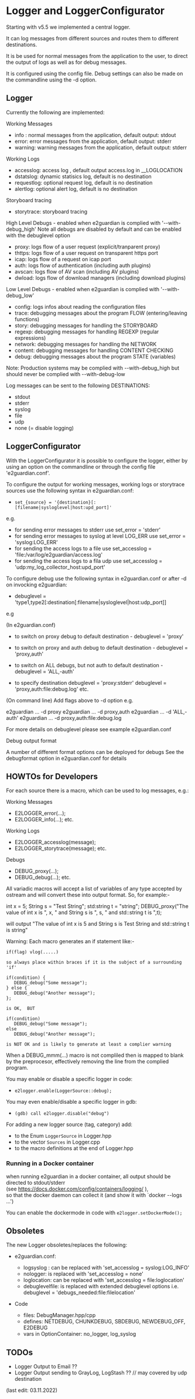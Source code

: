 # Logger and LoggerConfigurator

Starting with v5.5 we implemented a central logger.
  
It can log messages from different sources and routes them to different destinations.  

It is be used for normal messages from the application to the user, to direct the output
of logs as well as for debug messages. 

It is configured using the config file. Debug settings can also be made on the commandline using
 the -d option.

## Logger

Currently the following are implemented:

Working Messages
- info : normal messages from the application, default output: stdout
- error: error messages from the application, default output: stderr
- warning: warning messages from the application, default output: stderr

Working Logs
- accesslog: access log , default output access.log in __LOGLOCATION
- dstatslog: dynamic statisics log,  default is no destination
- requestlog: optional request log,  default is no destination
- alertlog: optional alert log,  default is no destination

Storyboard tracing
- storytrace: storyboard tracing

High Level Debugs - enabled when e2guardian is complied with '--with-debug_high'
	Note all debugs are disabled by default and can be enabled with the debuglevel option

- proxy: logs flow of a user request (explicit/tranparent proxy)
- thttps: logs flow of a user request on transparent https port 
- icap: logs flow of a request on icap port 
- auth: logs flow of authentication (including auth plugins)
- avscan: logs flow of AV scan (including AV plugins)
- dwload: logs flow of download managers (including download plugins)

Low Level Debugs - enabled when e2guardian is complied with '--with-debug_low'

- config: logs infos about reading the configuration files
- trace: debugging messages about the program FLOW (entering/leaving functions)
- story:  debugging messages for handling the STORYBOARD
- regexp: debugging messages for handling REGEXP (regular expressions)
- network: debugging messages for handling the NETWORK
- content: debugging messages for handling CONTENT CHECKING
- debug: debugging messages about the program STATE (variables)

Note: Production systems may be complied with --with-debug_high but should never be complied
 with --with-debug-low

Log messages can be sent to the following DESTINATIONS:

- stdout
- stderr
- syslog
- file
- udp
- none (= disable logging)

## LoggerConfigurator

With the LoggerConfigurator it is possible to configure the logger, either by using an option on the commandline or through the config file 'e2guardian.conf'.

To configure the output for working messages, working logs or storytrace sources use the following
 syntax in e2guardian.conf:

- `set_{source} = '{destination}[:[filename|sysloglevel|host:upd_port]'`

e.g.

- for sending error messages to stderr use  set_error = 'stderr' 
- for sending error messages to syslog at level LOG_ERR use  set_error = 'syslog:LOG_ERR'  
- for sending the access logs to a file use set_accesslog = 'file:/var/log/e2guardian/access.log'
- for sending the access logs to a fila udp use set_accesslog = 'udp:my_log_collector_host:upd_port'

To configure debug use the following syntax in e2guardian.conf or after -d on invocking e2guardian:

- debuglevel = 'type1,type2[:destination[:filename|sysloglevel|host:udp_port]]

e.g 

(In e2guardian.conf)
- to switch on proxy debug to default destination - debuglevel = 'proxy'
- to switch on proxy and auth debug to default destination - debuglevel = 'proxy,auth'
- to switch on ALL debugs, but not auth to default destination - debuglevel = 'ALL,-auth'

- to specify destination
  debuglevel = 'proxy:stderr'
  debuglevel = 'proxy,auth:file:debug.log'
  etc.

(On command line)
Add flags above to -d option e.g.

e2guardian ... -d proxy
e2guardian ... -d proxy,auth
e2guardian ... -d 'ALL,-auth'
e2guardian ... -d proxy,auth:file:debug.log

For more details on debuglevel please see example e2guardian.conf

Debug output format

A number of different format options can be deployed for debugs
See the debugformat option in e2guardian.conf for details


## HOWTOs for Developers

For each source there is a macro, which can be used to log messages, e.g.:

Working Messages  
- E2LOGGER_error(...); 
- E2LOGGER_info(...);
etc.

Working Logs 
- E2LOGGER_accesslog(message);
- E2LOGGER_storytrace(message);
etc.

Debugs
- DEBUG_proxy(...);
- DEBUG_debug(...);
etc.

All variadic macros will accept a list of variables of any type accepted by ostream and will
convert these into output format. So, for example:-

int x = 5;
String s = "Test String";
std:string t = "string";
DEBUG_proxy("The value of int x is ", x, " and String s is ", s, " and std::string t is ",t); 

will output "The value of int x is 5 and String s is Test String and std::string t is string" 

Warning: Each macro generates an if statement like:-

	if(flag) vlog(.....)

	so always place within braces if it is the subject of a surrounding 'if' 

	if(condition) {
	   DEBUG_debug("Some message");
	} else {
	   DEBUG_debug("Another message");
	};

	is OK,  BUT 

	if(condition) 
	   DEBUG_debug("Some message");
	else 
	   DEBUG_debug("Another message");
	
	is NOT OK and is likely to generate at least a complier warning

When a DEBUG_mmm(...) macro is not compliled then is mapped to blank by the preprocesor,
 effectively removing the line from the complied program.



You may enable or disable a specific logger in code:

- `e2logger.enable(LoggerSource::debug);`

You may even enable/disable a specific logger in gdb:

- `(gdb) call e2logger.disable("debug")`

For adding a new logger source (tag, category) add:

- to the Enum `LoggerSource` in Logger.hpp
- to the vector `Sources` in Logger.cpp
- to the macro definitions at the end of Logger.hpp

### Running in a Docker container

when running e2guardian in a docker container, all output should be directed to stdout/stderr  
(see <https://docs.docker.com/config/containers/logging/> ),  
so that the docker daemon can collect it (and show it with `docker --logs ...')  

You can enable the dockermode in code with `e2logger.setDockerMode();`

## Obsoletes

The new Logger obsoletes/replaces the following:

- e2guardian.conf:
  - logsyslog : can be replaced with 'set_accesslog = syslog:LOG_INFO'
  - nologger: is replaced with 'set_accesslog = none'
  - loglocation: can be replaced with 'set_accesslog = file:loglocation'
  - debuglevelfile: is replaced with extended debuglevel options
	i.e. debuglevel = 'debugs_needed:file:filelocation'

- Code
  - files: DebugManager.hpp/cpp
  - defines: NETDEBUG, CHUNKDEBUG, SBDEBUG, NEWDEBUG_OFF, E2DEBUG
  - vars in OptionContainer:   no_logger, log_syslog


## TODOs

- Logger Output to Email ??
- Logger Output sending to GrayLog, LogStash ?? // may covered by udp destination

(last edit: 03.11.2022)
